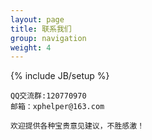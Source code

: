 ```yaml
---
layout: page
title: 联系我们
group: navigation
weight: 4
---
```


{% include JB/setup %}

	QQ交流群:120770970
	邮箱：xphelper@163.com
	
	欢迎提供各种宝贵意见建议，不胜感激！
